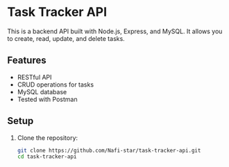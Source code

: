 # Task Tracker API

This is a backend API built with Node.js, Express, and MySQL. It allows you to create, read, update, and delete tasks.

## Features

- RESTful API
- CRUD operations for tasks
- MySQL database
- Tested with Postman

## Setup

1. Clone the repository:
   ```bash
   git clone https://github.com/Nafi-star/task-tracker-api.git
   cd task-tracker-api
